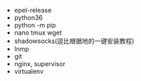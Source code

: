 - epel-release
- python36 
- python -m pip
- nano tmux wget
- shadowsocks(逗比根据地的一键安装教程)
- lnmp
- git
- nginx, supervisor
- virtualenv



